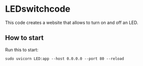 # LEDswitchcode
This code creates a website that allows to turn on and off an LED.

## How to start
Run this to start:
```
sudo uvicorn LED:app --host 0.0.0.0 --port 80 --reload
```